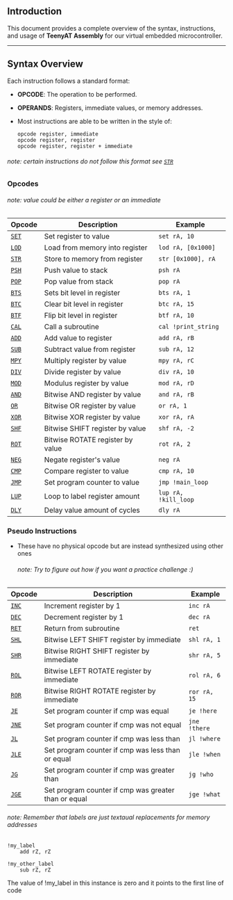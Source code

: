 ## Introduction
This document provides a complete overview of the syntax, instructions, and usage of  **TeenyAT Assembly** for our virtual embedded microcontroller.

---

## Syntax Overview
Each instruction follows a standard format:


- **OPCODE**: The operation to be performed.
- **OPERANDS**: Registers, immediate values, or memory addresses.
- Most instructions are able to be written in the style of:

    `opcode register, immediate` <br>
    `opcode register, register` <br>
    `opcode register, register + immediate`

###### note: certain instructions do not follow this format see [`STR`](#str)

<a name="opcode-table"/>

### Opcodes
###### note: value could be either a register or an immediate 


| Opcode  | Description                  | Example                  |
|---------|------------------------------|--------------------------|
| [`SET`](#set)  | Set register to value | `set rA, 10`          |
| [`LOD`](#lod) | Load from memory into register  | `lod rA, [0x1000]`     |
| [`STR`](#str)  | Store to memory from register | `str [0x1000], rA`   |
| [`PSH`](#psh)   | Push value to stack | `psh rA`       |
| [`POP`](#pop)   | Pop value from stack | `pop rA`       |
| [`BTS`](#bts)   | Sets bit level in register  | `bts rA, 1`              |
| [`BTC`](#btc)   | Clear bit level in register | `btc rA, 15`            |
| [`BTF`](#btf)  | Flip bit level in register             | `btf rA, 10`             |
| [`CAL`](#cal)   | Call a subroutine        | `cal !print_string`                   |
| [`ADD`](#add)   | Add value to register        | `add rA, rB`                   |
| [`SUB`](#sub)   | Subtract value from register        | `sub rA, 12`      |
| [`MPY`](#mpy)   | Multiply register by value        | `mpy rA, rC`        |
| [`DIV`](#div)   | Divide register by value        | `div rA, 10`       |
| [`MOD`](#mod)   | Modulus register by value        | `mod rA, rD`     |
| [`AND`](#and)   | Bitwise AND register by value       | `and rA, rB`  |
| [`OR`](#or)   | Bitwise OR register by value        | `or rA, 1`    |
| [`XOR`](#xor)   | Bitwise XOR register by value        | `xor rA, rA`        |
| [`SHF`](#shf)   | Bitwise SHIFT register by value        | `shf rA, -2`     |
| [`ROT`](#rot)   | Bitwise ROTATE register by value    | `rot rA, 2`      |
| [`NEG`](#neg)   | Negate register's value       | `neg rA`                   |
| [`CMP`](#cmp)   | Compare register to value        | `cmp rA, 10`     |
| [`JMP`](#jmp)   | Set program counter to value        | `jmp !main_loop`|
| [`LUP`](#lup)   | Loop to label register amount     | `lup rA, !kill_loop`|
| [`DLY`](#dly)   | Delay value amount of cycles        | `dly rA`|

<a name="pseudo-table"/>

### Pseudo Instructions
- These have no physical opcode but are instead synthesized using other ones
    ###### note: Try to figure out how if you want a practice challenge :)  

| Opcode  | Description                  | Example                  |
|---------|------------------------------|--------------------------|
| [`INC`](#inc)  | Increment register by 1 | `inc rA`          |
| [`DEC`](#dec) | Decrement register by 1  | `dec rA`     |
| [`RET`](#ret)  | Return from subroutine | `ret`   |
| [`SHL`](#shl)   | Bitwise LEFT SHIFT register by immediate  | `shl rA, 1`       |
| [`SHR`](#shr)   | Bitwise RIGHT SHIFT register by immediate | `shr rA, 5`       |
| [`ROL`](#rol)   | Bitwise LEFT ROTATE register by immediate  | `rol rA, 6`    |
| [`ROR`](#ror)   | Bitwise RIGHT ROTATE register by immediate | `ror rA, 15`    |
| [`JE`](#je)  | Set program counter if cmp was equal      | `je !here`   |
| [`JNE`](#jne)   | Set program counter if cmp was not equal| `jne !there`  |
| [`JL`](#jl)   | Set program counter if cmp was less than | `jl !where`  |
| [`JLE`](#jle)   | Set program counter if cmp was less than or equal| `jle !when`  |
| [`JG`](#jg)   | Set program counter if cmp was greater than  | `jg !who`  |
| [`JGE`](#jge)   | Set program counter if cmp was greater than or equal | `jge !what` |


###### note: Remember that labels are just textaual replacements for memory addresses
    !my_label
        add rZ, rZ
        
    !my_other_label
        sub rZ, rZ
The value of !my_label in this instance is zero and it points to the first line of code